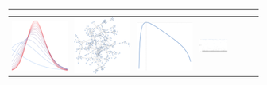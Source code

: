 
---
<table>
  <tr>
    <td  style="width:25%"><img src="variational_EB.svg"></td>
    <td  style="width:25%"><img src="random_graph.svg"></td>
    <td  style="width:25%"><img src="plot_ml.svg"></td>
    <td  style="width:25%"><img src="plot_ppi.svg" width="50%"></td>
  </tr>
</table>


<!--
**gleday/gleday** is a ✨ _special_ ✨ repository because its `README.md` (this file) appears on your GitHub profile.

Here are some ideas to get you started:

- 🔭 I’m currently working on ...
- 🌱 I’m currently learning ...
- 👯 I’m looking to collaborate on ...
- 🤔 I’m looking for help with ...
- 💬 Ask me about ...
- 📫 How to reach me: ...
- 😄 Pronouns: ...
- ⚡ Fun fact: ...
-->
